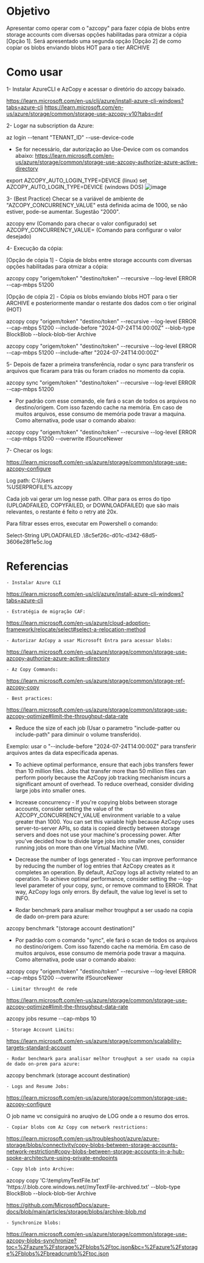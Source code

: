 # Objetivo

Apresentar como operar com o "azcopy" para fazer cópia de blobs entre storage accounts com diversas opções habilitadas para otmizar a cópia [Opção 1]. Será apresentado uma segunda opção [Opção 2] de como copiar os blobs enviando blobs HOT para o tier ARCHIVE
# Como usar

1- Instalar AzureCLI e AzCopy e acessar o diretório do azcopy baixado.

https://learn.microsoft.com/en-us/cli/azure/install-azure-cli-windows?tabs=azure-cli
https://learn.microsoft.com/en-us/azure/storage/common/storage-use-azcopy-v10?tabs=dnf

2-  Logar na subscription da Azure:

az login --tenant "TENANT_ID" --use-device-code 

* Se for necessário, dar autorização ao Use-Device com os comandos abaixo:
https://learn.microsoft.com/en-us/azure/storage/common/storage-use-azcopy-authorize-azure-active-directory

export AZCOPY_AUTO_LOGIN_TYPE=DEVICE (linux)
set AZCOPY_AUTO_LOGIN_TYPE=DEVICE (windows DOS)
![image](https://github.com/user-attachments/assets/53509459-f101-4771-8523-42f9b0bf37d4)

3- (Best Practice) Checar se a variável de ambiente de "AZCOPY_CONCURRENCY_VALUE" está definida acima de 1000, se não estiver, pode-se aumentar. Sugestão "2000".

azcopy env (Comando para checar o valor configurado)
set AZCOPY_CONCURRENCY_VALUE=<value> (Comando para configurar o valor desejado)

4- Execução da cópia: 

[Opção de cópia 1] - Cópia de blobs entre storage accounts com diversas opções habilitadas para otmizar a cópia:

azcopy copy "origem/token" "destino/token" --recursive --log-level ERROR --cap-mbps 51200 

[Opção de cópia 2] - Cópia os blobs enviando blobs HOT para o tier ARCHIVE e posteriormente mandar o restante dos dados com o tier original (HOT)

azcopy copy "origem/token" "destino/token" --recursive --log-level ERROR --cap-mbps 51200 --include-before "2024-07-24T14:00:00Z" --blob-type BlockBlob --block-blob-tier Archive

azcopy copy "origem/token" "destino/token" --recursive --log-level ERROR --cap-mbps 51200 --include-after "2024-07-24T14:00:00Z"

5- Depois de fazer a primeira transferência, rodar o sync para transferir os arquivos que ficaram para trás ou foram criados no momento da copia.

azcopy sync "origem/token" "destino/token" --recursive --log-level ERROR --cap-mbps 51200

* Por padrão com esse comando, ele fará o scan de todos os arquivos no destino/origem. Com isso fazendo cache na memória. Em caso de muitos arquivos, esse consumo de memória pode travar a maquina. Como alternativa, pode usar o comando abaixo:

azcopy copy "origem/token" "destino/token" --recursive --log-level ERROR --cap-mbps 51200 --overwrite ifSourceNewer

7- Checar os logs:

https://learn.microsoft.com/en-us/azure/storage/common/storage-use-azcopy-configure

Log path: C:\Users\
%USERPROFILE%\.azcopy

Cada job vai gerar um log nesse path. 
Olhar para os erros do tipo (UPLOADFAILED, COPYFAILED, or DOWNLOADFAILED) que são mais relevantes, o restante é feito o retry até 20x.

Para filtrar esses erros, executar em Powershell o comando:

Select-String UPLOADFAILED .\8c5ef26c-d01c-d342-68d5-3606e28f1e5c.log

# Referencias

	- Instalar Azure CLI

https://learn.microsoft.com/en-us/cli/azure/install-azure-cli-windows?tabs=azure-cli

	- Estratégia de migração CAF:

https://learn.microsoft.com/en-us/azure/cloud-adoption-framework/relocate/select#select-a-relocation-method

	- Autorizar AzCopy a usar Microsoft Entra para acessar blobs:

https://learn.microsoft.com/en-us/azure/storage/common/storage-use-azcopy-authorize-azure-active-directory

	- Az Copy Commands:

https://learn.microsoft.com/en-us/azure/storage/common/storage-ref-azcopy-copy

	- Best practices:

https://learn.microsoft.com/en-us/azure/storage/common/storage-use-azcopy-optimize#limit-the-throughput-data-rate

* Reduce the size of each job (Usar o parametro "include-patter ou include-path" para diminuir o volume transferido). 

Exemplo: usar o "--include-before "2024-07-24T14:00:00Z" para transferir arquivos antes da data especificada apenas.

* To achieve optimal performance, ensure that each jobs transfers fewer than 10 million files. Jobs that transfer more than 50 million files can perform poorly because the AzCopy job tracking mechanism incurs a significant amount of overhead. To reduce overhead, consider dividing large jobs into smaller ones.

* Increase concurrency - 
If you're copying blobs between storage accounts, consider setting the value of the AZCOPY_CONCURRENCY_VALUE environment variable to a value greater than 1000. You can set this variable high because AzCopy uses server-to-server APIs, so data is copied directly between storage servers and does not use your machine's processing power.
After you've decided how to divide large jobs into smaller ones, consider running jobs on more than one Virtual Machine (VM).

* Decrease the number of logs generated - 
You can improve performance by reducing the number of log entries that AzCopy creates as it completes an operation. By default, AzCopy logs all activity related to an operation. To achieve optimal performance, consider setting the --log-level parameter of your copy, sync, or remove command to ERROR. That way, AzCopy logs only errors. By default, the value log level is set to INFO.

* Rodar benchmark para analisar melhor troughput a ser usado na copia de dado on-prem para azure:

azcopy benchmark "(storage account destination)"

* Por padrão com o comando "sync", ele fará o scan de todos os arquivos no destino/origem. Com isso fazendo cache na memória. Em caso de muitos arquivos, esse consumo de memória pode travar a maquina. Como alternativa, pode usar o comando abaixo:

azcopy copy "origem/token" "destino/token" --recursive --log-level ERROR --cap-mbps 51200 --overwrite ifSourceNewer

	- Limitar throught de rede

https://learn.microsoft.com/en-us/azure/storage/common/storage-use-azcopy-optimize#limit-the-throughput-data-rate

azcopy jobs resume <job-id> --cap-mbps 10


	- Storage Account Limits:

https://learn.microsoft.com/en-us/azure/storage/common/scalability-targets-standard-account

	- Rodar benchmark para analisar melhor troughput a ser usado na copia de dado on-prem para azure:

azcopy benchmark (storage account destination) 

	- Logs and Resume Jobs:

https://learn.microsoft.com/en-us/azure/storage/common/storage-use-azcopy-configure

O job name vc consiguirá no aruqivo de LOG onde a o resumo dos erros.

	- Copiar blobs com Az Copy com network restrictions:

https://learn.microsoft.com/en-us/troubleshoot/azure/azure-storage/blobs/connectivity/copy-blobs-between-storage-accounts-network-restriction#copy-blobs-between-storage-accounts-in-a-hub-spoke-architecture-using-private-endpoints

	- Copy blob into Archive:

azcopy copy 'C:\temp\myTextFile.txt' 'https://<storage-account>.blob.core.windows.net/<container>/myTextFile-archived.txt' --blob-type BlockBlob --block-blob-tier Archive

https://github.com/MicrosoftDocs/azure-docs/blob/main/articles/storage/blobs/archive-blob.md

	- Synchronize blobs:

https://learn.microsoft.com/en-us/azure/storage/common/storage-use-azcopy-blobs-synchronize?toc=%2Fazure%2Fstorage%2Fblobs%2Ftoc.json&bc=%2Fazure%2Fstorage%2Fblobs%2Fbreadcrumb%2Ftoc.json
